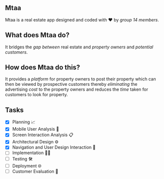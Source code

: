 ## **Mtaa**
Mtaa is a real estate app designed and coded with ❤ by _group 14 members_.

## What does Mtaa do?
  It bridges the _gap between_ real estate and _property owners_ and _potential customers_.

## How does Mtaa do this?
  It provides a _platform_ for property owners to post their property which can then be viewed by prospective customers
   thereby _eliminating_ the advertising _cost_ to the property owners and reduces the _time_ taken for customers to look for
   property.
   
## Tasks
  - [x] Planning 📈
  - [x] Mobile User Analysis 📝
  - [x] Screen Interaction Analysis 📋
  - [x] Architectural Design ⚙
  - [x] Navigation and User Design Interaction 📱
  - [ ] Implementation 👩‍💻
  - [ ] Testing 🛠
  - [ ] Deployment 🌐 
  - [ ] Customer Evaluation 🔄
